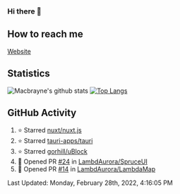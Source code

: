 ### Hi there 👋
## How to reach me
[Website](https://macbrayne.de)
<!--
Missing: Email
-->
## Statistics
![Macbrayne's github stats](https://github-readme-stats.vercel.app/api?username=macbrayne&count_private=true&show_icons=true&hide_rank=true&custom_title=macbrayne's%20GitHub%20Stats)
[![Top Langs](https://github-readme-stats.vercel.app/api/top-langs/?username=macbrayne&exclude_repo=liftron&layout=compact)](https://github.com/anuraghazra/github-readme-stats)
## GitHub Activity

<!--RECENT_ACTIVITY:start-->
1. ⭐ Starred [nuxt/nuxt.js](https://github.com/nuxt/nuxt.js)
2. ⭐ Starred [tauri-apps/tauri](https://github.com/tauri-apps/tauri)
3. ⭐ Starred [gorhill/uBlock](https://github.com/gorhill/uBlock)
4. 💪 Opened PR [#24](https://github.com/LambdAurora/SpruceUI/pull/24) in [LambdAurora/SpruceUI](https://github.com/LambdAurora/SpruceUI)
5. 💪 Opened PR [#14](https://github.com/LambdAurora/LambdaMap/pull/14) in [LambdAurora/LambdaMap](https://github.com/LambdAurora/LambdaMap)
<!--RECENT_ACTIVITY:end-->

<!--RECENT_ACTIVITY:last_update-->
Last Updated: Monday, February 28th, 2022, 4:16:05 PM
<!--RECENT_ACTIVITY:last_update_end-->


<!--
**macbrayne/macbrayne** is a ✨ _special_ ✨ repository because its `README.md` (this file) appears on your GitHub profile.

Here are some ideas to get you started:

- 🔭 I’m currently working on ...
- 🌱 I’m currently learning ...
- 👯 I’m looking to collaborate on ...
- 🤔 I’m looking for help with ...
- 💬 Ask me about ...
- 📫 How to reach me: ...
- 😄 Pronouns: ...
- ⚡ Fun fact: ...
-->
